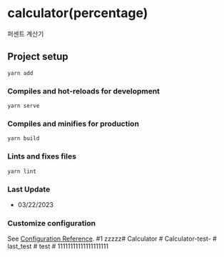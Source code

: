 # calculator(percentage)

퍼센트 계산기

## Project setup
```
yarn add
```

### Compiles and hot-reloads for development
```
yarn serve
```

### Compiles and minifies for production
```
yarn build
```

### Lints and fixes files
```
yarn lint
```

### Last Update
- 03/22/2023

### Customize configuration
See [Configuration Reference](https://cli.vuejs.org/config/).
#1
zzzzz#   C a l c u l a t o r  
 #   C a l c u l a t o r - t e s t -  
 #   l a s t _ t e s t  
 #   t e s t  
 #   1 1 1 1 1 1 1 1 1 1 1 1 1 1 1 1 1 1 1 1  
 